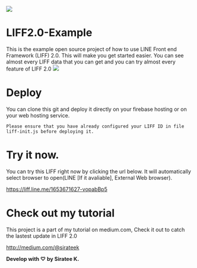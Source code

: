 ![](https://sirateek.github.io/LIFF2.0-Example/icon/badge.png)
# LIFF2.0-Example
This is the example open source project of how to use LINE Front end Framework (LIFF) 2.0. This will make you get started easier. You can see almost every LIFF data that you can get and you can try almost every feature of LIFF 2.0
![](https://sirateek.github.io/LIFF2.0-Example/icon/example.png)

# Deploy
You can clone this git and deploy it directly on your firebase hosting or on your web hosting service.

`Please ensure that you have already configured your LIFF ID in file liff-init.js before deploying it.`

# Try it now.
You can try this LIFF right now by clicking the url below. It will automatically select browser to open(LINE [If it avaliable], External Web browser).

https://liff.line.me/1653671627-vopabBp5

# Check out my tutorial
This project is a part of my tutorial on medium.com, Check it out to catch the lastest update in LIFF 2.0

http://medium.com/@sirateek

**Develop with ♡ by Siratee K.**
